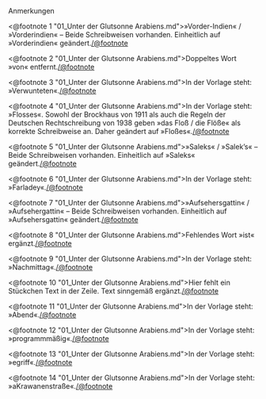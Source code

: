 <div class="anmerkungen">Anmerkungen</div>

<@footnote 1 "01_Unter der Glutsonne Arabiens.md">»Vorder-Indien« / »Vorderindien« – Beide Schreibweisen vorhanden. Einheitlich auf »Vorderindien« geändert.</@footnote>

<@footnote 2 "01_Unter der Glutsonne Arabiens.md">Doppeltes Wort »von« entfernt.</@footnote>

<@footnote 3 "01_Unter der Glutsonne Arabiens.md">In der Vorlage steht: »Verwunteten«.</@footnote>

<@footnote 4 "01_Unter der Glutsonne Arabiens.md">In der Vorlage steht: »Flosses«. Sowohl der Brockhaus von 1911 als auch die Regeln der Deutschen Rechtschreibung von 1938 geben »das Floß / die Flöße« als korrekte Schreibweise an. Daher geändert auf »Floßes«.</@footnote>

<@footnote 5 "01_Unter der Glutsonne Arabiens.md">»Saleks« / »Salek’s« – Beide Schreibweisen vorhanden. Einheitlich auf »Saleks« geändert.</@footnote>

<@footnote 6 "01_Unter der Glutsonne Arabiens.md">In der Vorlage steht: »Farladey«.</@footnote>

<@footnote 7 "01_Unter der Glutsonne Arabiens.md">»Aufsehersgattin« / »Aufsehergattin« – Beide Schreibweisen vorhanden. Einheitlich auf »Aufsehersgattin« geändert.</@footnote>

<@footnote 8 "01_Unter der Glutsonne Arabiens.md">Fehlendes Wort »ist« ergänzt.</@footnote>

<@footnote 9 "01_Unter der Glutsonne Arabiens.md">In der Vorlage steht: »Nachmittag«.</@footnote>

<@footnote 10 "01_Unter der Glutsonne Arabiens.md">Hier fehlt ein Stückchen Text in der Zeile. Text sinngemäß ergänzt.</@footnote>

<@footnote 11 "01_Unter der Glutsonne Arabiens.md">In der Vorlage steht: »Abend«.</@footnote>

<@footnote 12 "01_Unter der Glutsonne Arabiens.md">In der Vorlage steht: »programmmäßig«.</@footnote>

<@footnote 13 "01_Unter der Glutsonne Arabiens.md">In der Vorlage steht: »egriff«.</@footnote>

<@footnote 14 "01_Unter der Glutsonne Arabiens.md">In der Vorlage steht: »aKrawanenstraße«.</@footnote>

